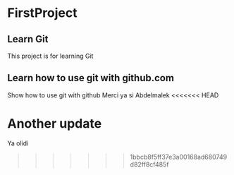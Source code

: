 # FirstProject

## Learn Git 
This project is for learning Git

## Learn how to use git with github.com 
Show how to use git with github
  Merci ya si Abdelmalek
<<<<<<< HEAD

  Another update 
=======
  Ya olidi
>>>>>>> 1bbcb8f5ff37e3a00168ad680749d82ff8cf485f

